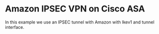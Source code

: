# Amazon IPSEC VPN on Cisco ASA

In this example we use an IPSEC tunnel with Amazon with Ikev1 and tunnel interface.

